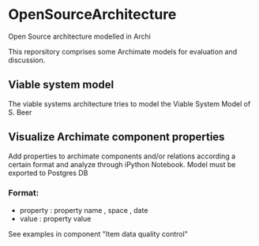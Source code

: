 # OpenSourceArchitecture
Open Source architecture modelled in Archi

This reporsitory comprises some Archimate models for evaluation and discussion.

## Viable system model
The viable systems architecture tries to model the Viable System Model of S. Beer 


## Visualize Archimate component properties
Add properties to archimate components and/or relations according a certain format and analyze through iPython Notebook.
Model must be exported to Postgres DB

### Format:

  * property : property name , space , date
  * value    : property value
  
  See examples in component "Item data quality control"
  

